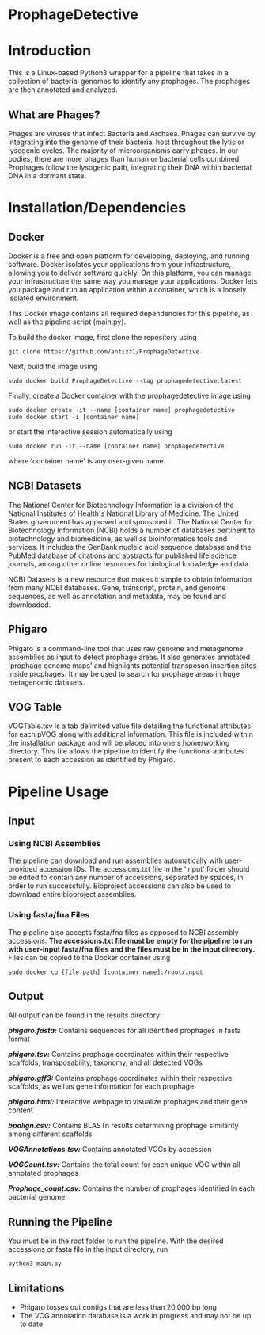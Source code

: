 # ProphageDetective

# Introduction
This is a Linux-based Python3 wrapper for a pipeline that takes in a collection of bacterial genomes to identify any prophages. The prophages are then annotated and analyzed.

## What are Phages?
Phages are viruses that infect Bacteria and Archaea. Phages can survive by integrating into the genome of their bacterial host throughout the lytic or lysogenic cycles. The majority of microorganisms carry phages. In our bodies, there are more phages than human or bacterial cells combined. Prophages follow the lysogenic path, integrating their DNA within bacterial DNA in a dormant state.

# Installation/Dependencies

## Docker
Docker is a free and open platform for developing, deploying, and running software. Docker isolates your applications from your infrastructure, allowing you to deliver software quickly. On this platform, you can manage your infrastructure the same way you manage your applications. Docker lets you package and run an application within a container, which is a loosely isolated environment.

This Docker image contains all required dependencies for this pipeline, as well as the pipeline script (main.py). 

To build the docker image, first clone the repository using
```
git clone https://github.com/antixz1/ProphageDetective
```

Next, build the image using
```
sudo docker build ProphageDetective --tag prophagedetective:latest
```

Finally, create a Docker container with the prophagedetective image using
```
sudo docker create -it --name [container name] prophagedetective
sudo docker start -i [container name]
```
or start the interactive session automatically using
```
sudo docker run -it --name [container name] prophagedetective
```
where 'container name' is any user-given name.


## NCBI Datasets
The National Center for Biotechnology Information is a division of the National Institutes of Health's National Library of Medicine. The United States government has approved and sponsored it. The National Center for Biotechnology Information (NCBI) holds a number of databases pertinent to biotechnology and biomedicine, as well as bioinformatics tools and services. It includes the GenBank nucleic acid sequence database and the PubMed database of citations and abstracts for published life science journals, among other online resources for biological knowledge and data.

NCBI Datasets is a new resource that makes it simple to obtain information from many NCBI databases. Gene, transcript, protein, and genome sequences, as well as annotation and metadata, may be found and downloaded.

## Phigaro
Phigaro is a command-line tool that uses raw genome and metagenome assemblies as input to detect prophage areas. It also generates annotated 'prophage genome maps' and highlights potential transposon insertion sites inside prophages. It may be used to search for prophage areas in huge metagenomic datasets.

## VOG Table
VOGTable.tsv is a tab delimited value file detailing the functional attributes for each pVOG along with additional information. This file is included within the installation package and will be placed into one's home/working directory. This file allows the pipeline to identify the functional attributes present to each accession as identified by Phigaro. 

# Pipeline Usage
## Input
### Using NCBI Assemblies
The pipeline can download and run assemblies automatically with user-provided accession IDs. The accessions.txt file in the 'input' folder should be edited to contain any number of accessions, separated by spaces, in order to run successfully. Bioproject accessions can also be used to download entire bioproject assemblies.
### Using fasta/fna Files
The pipeline also accepts fasta/fna files as opposed to NCBI assembly accessions. **The accessions.txt file must be empty for the pipeline to run with user-input fasta/fna files and the files must be in the input directory.** 
Files can be copied to the Docker container using
```
sudo docker cp [file path] [container name]:/root/input
```

## Output
All output can be found in the results directory:

***phigaro.fasta:*** Contains sequences for all identified prophages in fasta format

***phigaro.tsv:*** Contains prophage coordinates within their respective scaffolds, transposability, taxonomy, and all detected VOGs

***phigaro.gff3:*** Contains prophage coordinates within their respective scaffolds, as well as gene information for each prophage

***phigaro.html:*** Interactive webpage to visualize prophages and their gene content

***bpalign.csv:*** Contains BLASTn results determining prophage similarity among different scaffolds

***VOGAnnotations.tsv:*** Contains annotated VOGs by accession

***VOGCount.tsv:*** Contains the total count for each unique VOG within all annotated prophages

***Prophage_count.csv:*** Contains the number of prophages identified in each bacterial genome

## Running the Pipeline
You must be in the root folder to run the pipeline.
With the desired accessions or fasta file in the input directory, run
```
python3 main.py
```

## Limitations
- Phigaro tosses out contigs that are less than 20,000 bp long
- The VOG annotation database is a work in progress and may not be up to date

